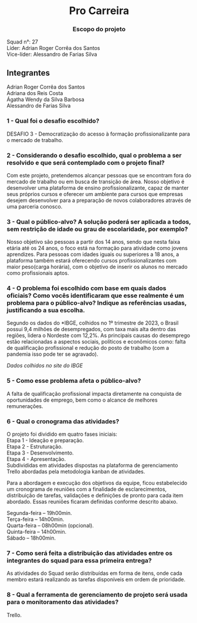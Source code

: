 <h1 align="center">Pro Carreira</h1>

<h3 align="center">Escopo do projeto</h3>

 Squad n°: 27  
 Líder: Adrian Roger Corrêa dos Santos  
 Vice-líder: Alessandro de Farias Silva  

## Integrantes ##

 Adrian Roger Corrêa dos Santos  
 Adriana dos Reis Costa  
 Ágatha Wendy da Silva Barbosa  
 Alessandro de Farias Silva  

### 1 - Qual foi o desafio escolhido?

DESAFIO 3 - Democratização do acesso à formação profissionalizante para o mercado de trabalho.

### 2 - Considerando o desafio escolhido, qual o problema a ser resolvido e que será contemplado com o projeto final?

Com este projeto, pretendemos alcançar pessoas que se encontram fora do mercado de trabalho ou em busca de transição de área. Nosso objetivo é desenvolver uma plataforma de ensino profissionalizante, capaz de manter seus próprios cursos e oferecer um ambiente para cursos que empresas desejem desenvolver para a preparação de novos colaboradores através de uma parceria conosco.

### 3 - Qual o público-alvo? A solução poderá ser aplicada a todos, sem restrição de idade ou grau de escolaridade, por exemplo?

Nosso objetivo são pessoas a partir dos 14 anos, sendo que nesta faixa etária até os 24 anos, o foco está na formação para atividade como jovens aprendizes. Para pessoas com idades iguais ou superiores a 18 anos, a plataforma também estará oferecendo cursos profissionalizantes com maior peso(carga horária), com o objetivo de inserir os alunos no mercado como profissionais aptos.

### 4 - O problema foi escolhido com base em quais dados oficiais? Como vocês identificaram que esse realmente é um problema para o público-alvo? Indique as referências usadas, justificando a sua escolha.

Segundo os dados do *IBGE, colhidos no 1º trimestre de 2023, o Brasil possui 9,4 milhões de desempregados, com taxa mais alta dentro das regiões, lidera o Nordeste com 12,2%. As principais causas do desemprego estão relacionadas a aspectos sociais, políticos e econômicos como: falta de qualificação profissional e redução do posto de trabalho (com a pandemia isso pode ter se agravado).

*Dados colhidos no site do IBGE*

### 5 - Como esse problema afeta o público-alvo?

A falta de qualificação profissional impacta diretamente na conquista de oportunidades de emprego, bem como o alcance de melhores remunerações.

### 6 - Qual o cronograma das atividades?

O projeto foi dividido em quatro fases iniciais:  
Etapa 1 - Ideação e preparação.  
Etapa 2 - Estruturação.  
Etapa 3 - Desenvolvimento.  
Etapa 4 - Apresentação.  
Subdivididas em atividades dispostas na plataforma de gerenciamento Trello abordadas pela metodologia kanban de atividades.

Para a abordagem e execução dos objetivos da equipe, ficou estabelecido um cronograma de reuniões com a finalidade de esclarecimentos, distribuição de tarefas, validações e definições de pronto para cada item abordado. Essas reuniões ficaram definidas conforme descrito abaixo.

Segunda-feira – 19h00min.  
Terça-feira – 14h00min.  
Quarta-feira – 08h00min (opcional).  
Quinta-feira – 14h00min.  
Sábado – 18h00min.  

### 7 - Como será feita a distribuição das atividades entre os integrantes do squad para essa primeira entrega?

As atividades do Squad serão distribuídas em forma de itens, onde cada membro estará realizando as tarefas disponíveis em ordem de prioridade.

### 8 - Qual a ferramenta de gerenciamento de projeto será usada para o monitoramento das atividades?

Trello.
